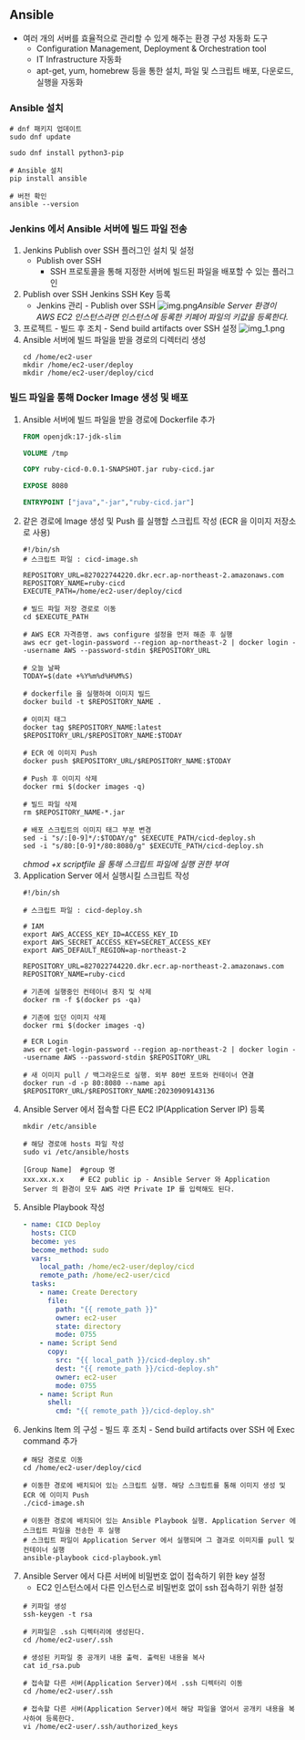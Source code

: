 ## Ansible
- 여러 개의 서버를 효율적으로 관리할 수 있게 해주는 환경 구성 자동화 도구
  - Configuration Management, Deployment & Orchestration tool
  - IT Infrastructure 자동화
  - apt-get, yum, homebrew 등을 통한 설치, 파일 및 스크립트 배포, 다운로드, 실행을 자동화

### Ansible 설치
```shell
# dnf 패키지 업데이트
sudo dnf update

sudo dnf install python3-pip

# Ansible 설치
pip install ansible

# 버전 확인
ansible --version
```

### Jenkins 에서 Ansible 서버에 빌드 파일 전송
1. Jenkins Publish over SSH 플러그인 설치 및 설정
   - Publish over SSH
     - SSH 프로토콜을 통해 지정한 서버에 빌드된 파일을 배포할 수 있는 플러그인
2. Publish over SSH Jenkins SSH Key 등록
   - Jenkins 관리 - Publish over SSH 
      ![img.png](img/jenkins/publish-over-ssh-1.png)*Ansible Server 환경이 AWS EC2 인스턴스라면 인스턴스에 등록한 키페어 파일의 키값을 등록한다.*
3. 프로젝트 - 빌드 후 조치 - Send build artifacts over SSH 설정
    ![img_1.png](img/jenkins/publish-over-ssh-2.png)
4. Ansible 서버에 빌드 파일을 받을 경로의 디렉터리 생성
    ```shell
    cd /home/ec2-user
    mkdir /home/ec2-user/deploy
    mkdir /home/ec2-user/deploy/cicd
    ```
   
### 빌드 파일을 통해 Docker Image 생성 및 배포
1. Ansible 서버에 빌드 파일을 받을 경로에 Dockerfile 추가
    ```dockerfile
    FROM openjdk:17-jdk-slim

    VOLUME /tmp
    
    COPY ruby-cicd-0.0.1-SNAPSHOT.jar ruby-cicd.jar
    
    EXPOSE 8080
    
    ENTRYPOINT ["java","-jar","ruby-cicd.jar"]
    ```
2. 같은 경로에 Image 생성 및 Push 를 실행할 스크립트 작성 (ECR 을 이미지 저장소로 사용)
    ```shell
    #!/bin/sh
    # 스크립트 파일 : cicd-image.sh
    
    REPOSITORY_URL=827022744220.dkr.ecr.ap-northeast-2.amazonaws.com
    REPOSITORY_NAME=ruby-cicd
    EXECUTE_PATH=/home/ec2-user/deploy/cicd
    
    # 빌드 파일 저장 경로로 이동
    cd $EXECUTE_PATH
    
    # AWS ECR 자격증명. aws configure 설정을 먼저 해준 후 실행
    aws ecr get-login-password --region ap-northeast-2 | docker login --username AWS --password-stdin $REPOSITORY_URL
    
    # 오늘 날짜
    TODAY=$(date +%Y%m%d%H%M%S)
    
    # dockerfile 을 실행하여 이미지 빌드
    docker build -t $REPOSITORY_NAME .
    
    # 이미지 태그
    docker tag $REPOSITORY_NAME:latest $REPOSITORY_URL/$REPOSITORY_NAME:$TODAY
    
    # ECR 에 이미지 Push
    docker push $REPOSITORY_URL/$REPOSITORY_NAME:$TODAY
    
    # Push 후 이미지 삭제
    docker rmi $(docker images -q)
    
    # 빌드 파일 삭제
    rm $REPOSITORY_NAME-*.jar
    
    # 배포 스크립트의 이미지 태그 부분 변경
    sed -i "s/:[0-9]*/:$TODAY/g" $EXECUTE_PATH/cicd-deploy.sh
    sed -i "s/80:[0-9]*/80:8080/g" $EXECUTE_PATH/cicd-deploy.sh
    ```
    *chmod +x scriptfile 을 통해 스크립트 파일에 실행 권한 부여*
3. Application Server 에서 실행시킬 스크립트 작성
    ```shell
    #!/bin/sh
   
    # 스크립트 파일 : cicd-deploy.sh
    
    # IAM
    export AWS_ACCESS_KEY_ID=ACCESS_KEY_ID
    export AWS_SECRET_ACCESS_KEY=SECRET_ACCESS_KEY
    export AWS_DEFAULT_REGION=ap-northeast-2
    
    REPOSITORY_URL=827022744220.dkr.ecr.ap-northeast-2.amazonaws.com
    REPOSITORY_NAME=ruby-cicd
    
    # 기존에 실행중인 컨테이너 중지 및 삭제
    docker rm -f $(docker ps -qa)
    
    # 기존에 있던 이미지 삭제
    docker rmi $(docker images -q)
    
    # ECR Login
    aws ecr get-login-password --region ap-northeast-2 | docker login --username AWS --password-stdin $REPOSITORY_URL
    
    # 새 이미지 pull / 백그라운드로 실행. 외부 80번 포트와 컨테이너 연결
    docker run -d -p 80:8080 --name api $REPOSITORY_URL/$REPOSITORY_NAME:20230909143136
    ```
4. Ansible Server 에서 접속할 다른 EC2 IP(Application Server IP) 등록
    ```shell
    mkdir /etc/ansible

    # 해당 경로애 hosts 파일 작성
    sudo vi /etc/ansible/hosts
    
    [Group Name]  #group 명
    xxx.xx.x.x    # EC2 public ip - Ansible Server 와 Application Server 의 환경이 모두 AWS 라면 Private IP 를 입력해도 된다.
    ```
5. Ansible Playbook 작성
    ```yaml
    - name: CICD Deploy
      hosts: CICD
      become: yes
      become_method: sudo
      vars:
        local_path: /home/ec2-user/deploy/cicd
        remote_path: /home/ec2-user/cicd
      tasks:
        - name: Create Derectory
          file:
            path: "{{ remote_path }}"
            owner: ec2-user
            state: directory
            mode: 0755
        - name: Script Send
          copy:
            src: "{{ local_path }}/cicd-deploy.sh"
            dest: "{{ remote_path }}/cicd-deploy.sh"
            owner: ec2-user
            mode: 0755
        - name: Script Run
          shell:
            cmd: "{{ remote_path }}/cicd-deploy.sh"
    ```
6. Jenkins Item 의 구성 - 빌드 후 조치 - Send build artifacts over SSH 에 Exec command 추가
    ```shell
    # 해당 경로로 이동
    cd /home/ec2-user/deploy/cicd

    # 이동한 경로에 배치되어 있는 스크립트 실행. 해당 스크립트를 통해 이미지 생성 및 ECR 에 이미지 Push
    ./cicd-image.sh
    
    # 이동한 경로에 배치되어 있는 Ansible Playbook 실행. Application Server 에 스크립트 파일을 전송한 후 실행
    # 스크립트 파일이 Application Server 에서 실행되며 그 결과로 이미지를 pull 및 컨테이너 실행
    ansible-playbook cicd-playbook.yml
    ```
7. Ansible Server 에서 다른 서버에 비밀번호 없이 접속하기 위한 key 설정
   - EC2 인스턴스에서 다른 인스턴스로 비밀번호 없이 ssh 접속하기 위한 설정
    ```shell
    # 키파일 생성
    ssh-keygen -t rsa
    
    # 키파일은 .ssh 디렉터리에 생성된다.
    cd /home/ec2-user/.ssh
    
    # 생성된 키파일 중 공개키 내용 출력. 출력된 내용을 복사
    cat id_rsa.pub
   
    # 접속할 다른 서버(Application Server)에서 .ssh 디렉터리 이동
    cd /home/ec2-user/.ssh
    
    # 접속할 다른 서버(Application Server)에서 해당 파일을 열어서 공개키 내용을 복사하여 등록한다.
    vi /home/ec2-user/.ssh/authorized_keys
    ```